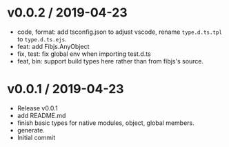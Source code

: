 
v0.0.2 / 2019-04-23
==================

  * code, format: add tsconfig.json to adjust vscode, rename `type.d.ts.tpl` to `type.d.ts.ejs`.
  * feat: add Fibjs.AnyObject
  * fix, test: fix global env when importing test.d.ts
  * feat, bin: support build types here rather than from fibjs's source.

v0.0.1 / 2019-04-23
===================

  * Release v0.0.1
  * add README.md
  * finish basic types for native modules, object, global members.
  * generate.
  * Initial commit
